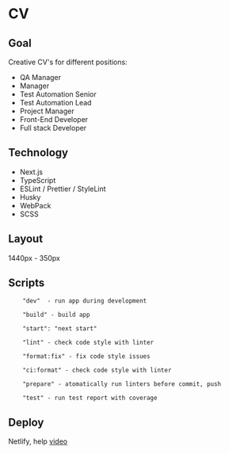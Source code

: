 # CV

## Goal

Creative CV's for different positions:
- QA Manager
- Manager
- Test Automation Senior
- Test Automation Lead
- Project Manager
- Front-End Developer
- Full stack Developer

## Technology

- Next.js
- TypeScript
- ESLint / Prettier / StyleLint
- Husky
- WebPack
- SCSS

## Layout
 1440px - 350px

## Scripts

```
    "dev"  - run app during development

    "build" - build app

    "start": "next start"

    "lint" - check code style with linter

    "format:fix" - fix code style issues 

    "ci:format" - check code style with linter

    "prepare" - atomatically run linters before commit, push

    "test" - run test report with coverage
```
## Deploy
Netlify, help [video](https://www.youtube.com/watch?v=WoL3xbkAfOU&ab_channel=AyyazTech)